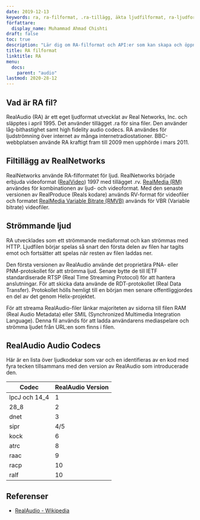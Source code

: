 ```yaml
---
date: 2019-12-13
keywords: ra, ra-filformat, .ra-tillägg, äkta ljudfilformat, ra-ljudformat, RealAudio-filformat
författare:
  display_name: Muhammad Ahmad Chishti
draft: false
toc: true
description: "Lär dig om RA-filformat och API:er som kan skapa och öppna RA-filer." 
title: RA filformat
linktitle: RA
menu:
  docs:
    parent: "audio"
lastmod: 2020-28-12
---
```


## Vad är RA fil?

RealAudio (RA) är ett eget ljudformat utvecklat av Real Networks, Inc. och släpptes i april 1995. Det använder tillägget .ra för sina filer. Den använder låg-bithastighet samt high fidelity audio codecs. RA användes för ljudströmning över internet av många internetradiostationer. BBC-webbplatsen använde RA kraftigt fram till 2009 men upphörde i mars 2011.

## Filtillägg av RealNetworks ##

RealNetworks använde RA-filformatet för ljud. RealNetworks började erbjuda videoformat ([RealVideo](/sv/video/rv/)) 1997 med tillägget .rv. [RealMedia (RM)](/sv/video/rm/) användes för kombinationen av ljud- och videoformat. Med den senaste versionen av RealProduce (Reals kodare) används RV-format för videofiler och formatet [RealMedia Variable Bitrate (RMVB)](/sv/video/rmvb/) används för VBR (Variable bitrate) videofiler.

## Strömmande ljud ##

RA utvecklades som ett strömmande mediaformat och kan strömmas med HTTP. Ljudfilen börjar spelas så snart den första delen av filen har tagits emot och fortsätter att spelas när resten av filen laddas ner.

Den första versionen av RealAudio använde det proprietära PNA- eller PNM-protokollet för att strömma ljud. Senare bytte de till IETF standardiserade RTSP (Real Time Streaming Protocol) för att hantera anslutningar. För att skicka data använde de RDT-protokollet (Real Data Transfer). Protokollet hölls hemligt till en början men senare offentliggjordes en del av det genom Helix-projektet.

För att streama RealAudio-filer länkar majoriteten av sidorna till filen RAM (Real Audio Metadata) eller SMIL (Synchronized Multimedia Integration Language). Denna fil används för att ladda användarens mediaspelare och strömma ljudet från URL:en som finns i filen.

## RealAudio Audio Codecs ##

Här är en lista över ljudkodekar som var och en identifieras av en kod med fyra tecken tillsammans med den version av RealAudio som introducerade den.

|Codec|RealAudio Version|
|---|---|
|lpcJ och 14_4|1|
|28_8|2|
|dnet|3|
|sipr|4/5|
|kock|6|
|atrc|8|
|raac|9|
|racp|10|
|ralf|10|

## Referenser ##

- [RealAudio - Wikipedia](https://en.wikipedia.org/wiki/RealAudio)

